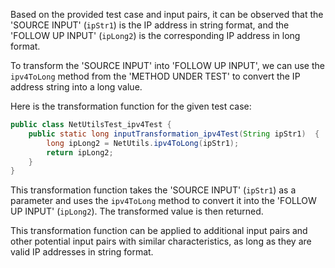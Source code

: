Based on the provided test case and input pairs, it can be observed that the 'SOURCE INPUT' (`ipStr1`) is the IP address in string format, and the 'FOLLOW UP INPUT' (`ipLong2`) is the corresponding IP address in long format.

To transform the 'SOURCE INPUT' into 'FOLLOW UP INPUT', we can use the `ipv4ToLong` method from the 'METHOD UNDER TEST' to convert the IP address string into a long value.

Here is the transformation function for the given test case:

```java
public class NetUtilsTest_ipv4Test {
    public static long inputTransformation_ipv4Test(String ipStr1)  {
        long ipLong2 = NetUtils.ipv4ToLong(ipStr1);
        return ipLong2;
    }
}
```

This transformation function takes the 'SOURCE INPUT' (`ipStr1`) as a parameter and uses the `ipv4ToLong` method to convert it into the 'FOLLOW UP INPUT' (`ipLong2`). The transformed value is then returned.

This transformation function can be applied to additional input pairs and other potential input pairs with similar characteristics, as long as they are valid IP addresses in string format.